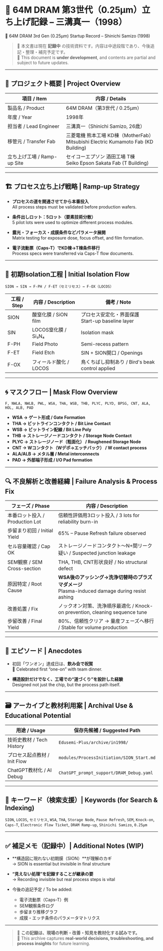 # 📘 64M DRAM 第3世代（0.25μm）立ち上げ記録 – 三溝真一（1998）  
📘 64M DRAM 3rd Gen (0.25μm) Startup Record – Shinichi Samizo (1998)

> 📝 本文書は現在 **記録中** の技術資料です。内容は中途段階であり、今後追記・整理・補完予定です。  
> 📝 This document is **under development**, and contents are partial and subject to future updates.

---

## 🧭 プロジェクト概要 | Project Overview

| 項目 / Item | 内容 / Details |
|-------------|----------------|
| 製品名 / Product | 64M DRAM（第3世代 / 0.25μm） |
| 年度 / Year | 1998年 |
| 担当者 / Lead Engineer | 三溝真一（Shinichi Samizo, 26歳） |
| 移管元 / Transfer Fab | 三菱電機 熊本工場 KD棟（MotherFab）<br>Mitsubishi Electric Kumamoto Fab (KD Building) |
| 立ち上げ工場 / Ramp-up Site | セイコーエプソン 酒田工場 T棟<br>Seiko Epson Sakata Fab (T Building) |

---

## 🏗️ プロセス立ち上げ戦略 | Ramp-up Strategy

- **プロセスの道を開通させてから本番投入**  
  All process steps must be validated before production wafers.

- **条件出しロット：5ロット（要素技術分散）**  
  5 pilot lots were used to optimize different process modules.

- **露光・フォーカス・成膜条件などパラメータ展開**  
  Matrix testing for exposure dose, focus offset, and film formation.

- **電子流動票（Caps-T）でKD棟→T棟条件移行**  
  Process specs were transferred via Caps-T flow documents.

---

## 🧪 初期Isolation工程 | Initial Isolation Flow

```plaintext
SION → SIN → F-PH / F-ET（セミリセス）→ F-OX（LOCOS）
```

| 工程 / Step | 内容 / Description | 備考 / Note |
|-------------|--------------------|-------------|
| SION | 酸窒化膜 / SiON film | プロセス安定化・界面保護<br>Start-up baseline layer |
| SIN | LOCOS窒化膜 / Si₃N₄ | Isolation mask |
| F-PH | Field Photo | Semi-recess pattern |
| F-ET | Field Etch | SIN + SION開口 / Openings |
| F-OX | フィールド酸化 / LOCOS | 鳥くちばし抑制あり / Bird's beak control applied |

---

## 🌀 マスクフロー | Mask Flow Overview

```plaintext
F, NWLA, NWLB, PWL, WSA, THA, WSB, THB, PLYC, PLYD, BPSG, CNT, ALA, HOL, ALB, PAD
```

- **WSA → ゲート形成 / Gate Formation**  
- **THA → ビットラインコンタクト / Bit Line Contact**  
- **WSB → ビットライン配線 / Bit Line Poly**  
- **THB → ストレージノードコンタクト / Storage Node Contact**  
- **PLYC → ストレージノード（粗面化） / Roughened Storage Node**  
- **CNT → Wコンタクト（Wデポ→エッチバック） / W contact process**  
- **ALA/ALB → メタル層 / Metal interconnects**  
- **PAD → 外部端子形成 / I/O Pad formation**

---

## 🔍 不良解析と改善経緯 | Failure Analysis & Process Fix

| フェーズ / Phase | 内容 / Description |
|------------------|---------------------|
| 本番ロット投入 / Production Lot | 信頼性評価用3ロット投入 / 3 lots for reliability burn-in |
| 歩留まり初回 / Initial Yield | 65% – Pause Refresh failure observed |
| セル容量確認 / Cap OK | ストレージノードコンタクト～N+間リーク疑い / Suspected junction leakage |
| SEM観察 / SEM Cross-section | THA, THB, CNT形状良好 / No structural defect |
| 原因特定 / Root Cause | **WSA後のアッシング→洗浄切替時のプラズマダメージ**<br>Plasma-induced damage during resist ashing |
| 改善処置 / Fix | ノックオン対策、洗浄順序最適化 / Knock-on prevention, cleaning sequence tune |
| 歩留改善 / Final Yield | 80%、信頼性クリア → 量産フェーズへ移行 / Stable for volume production |

---

## 🧃 エピソード | Anecdotes

- 初回「ワンオン」達成日は、**飲み会で祝賀**  
  🎉 Celebrated first “one-on” with team dinner.

- **構造設計だけでなく、工場での“道づくり”を設計した経験**  
  Designed not just the chip, but the process path itself.

---

## 🗃️ アーカイブと教材利用案 | Archival Use & Educational Potential

| 用途 / Usage | 保存先候補 / Suggested Path |
|--------------|------------------------------|
| 技術史教材 / Tech History | `Edusemi-Plus/archive/in1998/` |
| プロセス起点教材 / Init Flow | `modules/ProcessInitiation/SION_Start.md` |
| ChatGPT教材化 / AI Debug | `ChatGPT_prompt_support/DRAM_Debug.yaml` |

---

## 💬 キーワード（検索支援）| Keywords (for Search & Indexing)

`SION`, `LOCOS`, `セミリセス`, `WSA`, `THA`, `Storage Node`, `Pause Refresh`, `SEM`, `Knock-on`, `Caps-T`, `Electronic Flow Ticket`, `DRAM Ramp-up`, `Shinichi Samizo`, `0.25μm`

---

## ✅ 補足メモ（記録中）| Additional Notes (WIP)

- **構造図に現れない初期膜（SION）**が理解のカギ  
  → SION is essential but invisible in final structure

- **“見えない処理”を記録することが継承の要**  
  → Recording invisible but real process steps is vital

- 今後の追記予定 / To be added:
  - 電子流動票（Caps-T）例  
  - SEM観察条件ログ  
  - 歩留まり推移グラフ  
  - 成膜・エッチ条件のパラメータマトリクス

---

> 🧠 **この記録は、現場の判断・改善・知見を教材化する試みです。**  
> 🧠 This archive captures **real-world decisions, troubleshooting, and process insights** for future learning.
